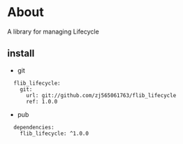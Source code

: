 # About

A library for managing Lifecycle

## install

* git
```
  flib_lifecycle:
    git:
      url: git://github.com/zj565061763/flib_lifecycle
      ref: 1.0.0
```

* pub
```
  dependencies:
    flib_lifecycle: ^1.0.0
```
